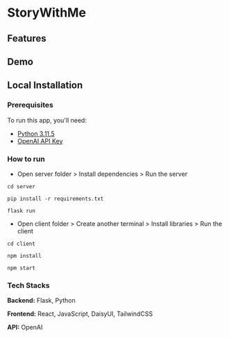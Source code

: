 # StoryWithMe

## Features

## Demo

## Local Installation

### Prerequisites

To run this app, you'll need:

- [Python 3.11.5](https://www.python.org/downloads/)
- [OpenAI API Key](https://openai.com/blog/openai-api)

### How to run

- Open server folder > Install dependencies > Run the server

```
cd server

pip install -r requirements.txt

flask run
```

- Open client folder > Create another terminal > Install libraries > Run the client

```
cd client

npm install

npm start
```

### Tech Stacks

**Backend:** Flask, Python

**Frontend:** React, JavaScript, DaisyUI, TailwindCSS

**API:** OpenAI
